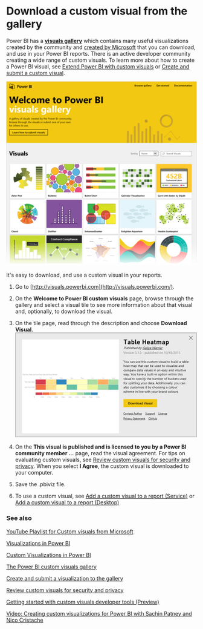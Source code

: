 <properties
   pageTitle="Download a custom visual from the gallery"
   description="Download a custom visual from the gallery"
   services="powerbi"
   documentationCenter=""
   authors="mihart"
   manager="mblythe"
   editor=""
   tags=""/>

<tags
   ms.service="powerbi"
   ms.devlang="NA"
   ms.topic="article"
   ms.tgt_pltfrm="NA"
   ms.workload="powerbi"
   ms.date="01/19/2016"
   ms.author="mihart"/>

# Download a custom visual from the gallery  

Power BI has a **[visuals gallery](http://visuals.powerbi.com/)** which contains many useful visualizations created by the community and [created by Microsoft](https://www.youtube.com/playlist?list=PL1N57mwBHtN1vIjfvuBIzZllrmKo-Vz6x) that you can download, and use in your Power BI reports. There is an active developer community creating a wide range of custom visuals. To learn more about how to create a Power BI visual, see [Extend Power BI with custom visuals](powerbi-custom-visuals-getting-started-with-developer-tools.md) or [Create and submit a custom visual](powerbi-custom-visuals-create-for-the-gallery.md).

![](media/powerbi-custom-visuals-download-from-the-gallery/PowerBI-VisualsGallery.png)

It's easy to download, and use a custom visual in your reports.

1.  Go to [http://visuals.powerbi.com](http://visuals.powerbi.com/).

2.  On the **Welcome to Power BI custom visuals** page, browse through the gallery and select a visual tile to see more information about that visual and, optionally, to download the visual.

3.  On the tile page, read through the description and choose **Download Visual**.
    ![](media/powerbi-custom-visuals-download-from-the-gallery/PBI_downloadCustomViz.jpg)

4.  On the **This visual is published and is licensed to you by a Power BI community member﻿ ...** page, read the visual agreement. For tips on evaluating custom visuals, see [Review custom visuals for security and privacy](powerbi-custom-visuals-review-for-security-and-privacy.md). When you select **I Agree**, the custom visual is downloaded to your computer.

5.  Save the .pbiviz file.

6.  To use a custom visual, see [Add a custom visual to a report (Service)](powerbi-custom-visuals-add-to-report.md) or [Add a custom visual to a report (Desktop)](powerbi-custom-visuals-use.md)

### See also

[YouTube Playlist for Custom visuals from Microsoft](https://www.youtube.com/playlist?list=PL1N57mwBHtN1vIjfvuBIzZllrmKo-Vz6x)

[Visualizations in Power BI](powerbi-service-visualizations-for-reports.md)

[Custom Visualizations in Power BI](powerbi-custom-visuals.md)

[The Power BI custom visuals gallery](http://visuals.powerbi.com/)

[Create and submit a visualization to the gallery](powerbi-custom-visuals-create-for-the-gallery.md)

[Review custom visuals for security and privacy](powerbi-custom-visuals-review-for-security-and-privacy.md)

[Getting started with custom visuals developer tools (Preview)](powerbi-custom-visuals-getting-started-with-developer-tools.md)

[Video: Creating custom visualizations for Power BI with Sachin Patney and Nico Cristache](https://www.youtube.com/watch?v=kULc2VbwjCc)
